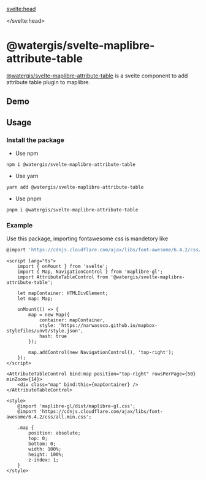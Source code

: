<svelte:head>

<title>svelte-maplibre-attribute-table | svelte-maplibre-components</title>
<meta name="twitter:title" content="svelte-maplibre-attribute-table | svelte-maplibre-components" />
<meta property="og:title" content="svelte-maplibre-attribute-table | svelte-maplibre-components" />

</svelte:head>

<script lang="ts">
	import Example from "./Example.svelte";
</script>

# @watergis/svelte-maplibre-attribute-table

[@watergis/svelte-maplibre-attribute-table](https://github.com/watergis/svelte-maplibre-components/tree/main/packages/attribute-table) is a svelte component to add attribute table plugin to maplibre.

## Demo

<Example />

## Usage

### Install the package

- Use npm

```
npm i @watergis/svelte-maplibre-attribute-table
```

- Use yarn

```
yarn add @watergis/svelte-maplibre-attribute-table
```

- Use pnpm

```
pnpm i @watergis/svelte-maplibre-attribute-table
```

### Example

Use this package, importing fontawesome css is mandetory like

```js
@import 'https://cdnjs.cloudflare.com/ajax/libs/font-awesome/6.4.2/css/all.min.css';
```

```svelte
<script lang="ts">
	import { onMount } from 'svelte';
	import { Map, NavigationControl } from 'maplibre-gl';
	import AttributeTableControl from '@watergis/svelte-maplibre-attribute-table';

	let mapContainer: HTMLDivElement;
	let map: Map;

	onMount(() => {
		map = new Map({
			container: mapContainer,
			style: 'https://narwassco.github.io/mapbox-stylefiles/unvt/style.json',
			hash: true
		});

		map.addControl(new NavigationControl(), 'top-right');
	});
</script>

<AttributeTableControl bind:map position="top-right" rowsPerPage={50} minZoom={14}>
	<div class="map" bind:this={mapContainer} />
</AttributeTableControl>

<style>
	@import 'maplibre-gl/dist/maplibre-gl.css';
	@import 'https://cdnjs.cloudflare.com/ajax/libs/font-awesome/6.4.2/css/all.min.css';

	.map {
		position: absolute;
		top: 0;
		bottom: 0;
		width: 100%;
		height: 100%;
		z-index: 1;
	}
</style>
```
